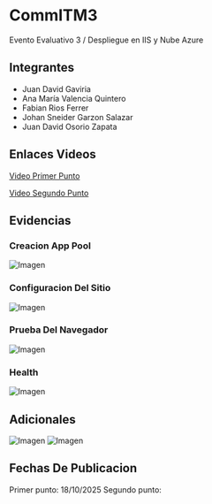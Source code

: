 # CommITM3
Evento Evaluativo 3 / Despliegue en IIS y Nube Azure

## Integrantes

- Juan David Gaviria
- Ana María Valencia Quintero
- Fabian Rios Ferrer
- Johan Sneider Garzon Salazar
- Juan David Osorio Zapata

## Enlaces Videos

[Video Primer Punto](test.com)

[Video Segundo Punto](test.com)

## Evidencias

### Creacion App Pool 
![Imagen](./evidencias/creacion_pool.png)

### Configuracion Del Sitio 
![Imagen](./evidencias/creacion_sitio.jpeg)

### Prueba Del Navegador
![Imagen](./evidencias/navegador.png)

### Health
![Imagen](./evidencias/health.png)

## Adicionales

![Imagen](./evidencias/json.png)
![Imagen](./evidencias/wasm.png)

## Fechas De Publicacion

Primer punto: 18/10/2025
Segundo punto: 